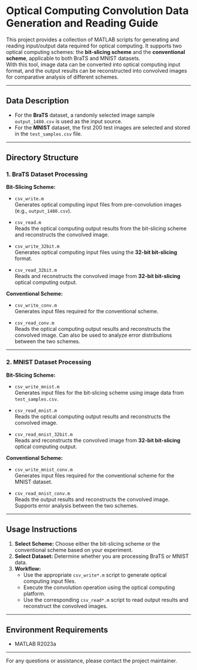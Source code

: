 # Optical Computing Convolution Data Generation and Reading Guide

This project provides a collection of MATLAB scripts for generating and reading input/output data required for optical computing. It supports two optical computing schemes: the **bit-slicing scheme** and the **conventional scheme**, applicable to both BraTS and MNIST datasets.  
With this tool, image data can be converted into optical computing input format, and the output results can be reconstructed into convolved images for comparative analysis of different schemes.

---

## Data Description

- For the **BraTS** dataset, a randomly selected image sample `output_1480.csv` is used as the input source.  
- For the **MNIST** dataset, the first 200 test images are selected and stored in the `test_samples.csv` file.

---

## Directory Structure

### 1. BraTS Dataset Processing

**Bit-Slicing Scheme:**

- `csv_write.m`  
  Generates optical computing input files from pre-convolution images (e.g., `output_1480.csv`).

- `csv_read.m`  
  Reads the optical computing output results from the bit-slicing scheme and reconstructs the convolved image.

- `csv_write_32bit.m`  
  Generates optical computing input files using the **32-bit bit-slicing** format.

- `csv_read_32bit.m`  
  Reads and reconstructs the convolved image from **32-bit bit-slicing** optical computing output.

**Conventional Scheme:**

- `csv_write_conv.m`  
  Generates input files required for the conventional scheme.

- `csv_read_conv.m`  
  Reads the optical computing output results and reconstructs the convolved image. Can also be used to analyze error distributions between the two schemes.

---

### 2. MNIST Dataset Processing

**Bit-Slicing Scheme:**

- `csv_write_mnist.m`  
  Generates input files for the bit-slicing scheme using image data from `test_samples.csv`.

- `csv_read_mnist.m`  
  Reads the optical computing output results and reconstructs the convolved image.

- `csv_read_mnist_32bit.m`  
  Reads and reconstructs the convolved image from **32-bit bit-slicing** optical computing output.

**Conventional Scheme:**

- `csv_write_mnist_conv.m`  
  Generates input files required for the conventional scheme for the MNIST dataset.

- `csv_read_mnist_conv.m`  
  Reads the output results and reconstructs the convolved image. Supports error analysis between the two schemes.

---

## Usage Instructions

1. **Select Scheme:** Choose either the bit-slicing scheme or the conventional scheme based on your experiment.
2. **Select Dataset:** Determine whether you are processing BraTS or MNIST data.
3. **Workflow:**
   - Use the appropriate `csv_write*.m` script to generate optical computing input files.
   - Execute the convolution operation using the optical computing platform.
   - Use the corresponding `csv_read*.m` script to read output results and reconstruct the convolved images.

---

## Environment Requirements

- MATLAB R2023a

---

For any questions or assistance, please contact the project maintainer.
